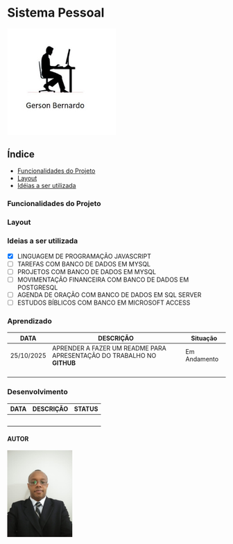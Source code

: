 # Sistema Pessoal

<img style="width:250px"  src="./img/Logo.jpg" alt="Logo empresa">

## Índice

- <a href="#funcionalidades">Funcionalidades do Projeto</a>
- <a href="#layout">Layout</a>
- <a href="#ideias-a-ser-utilizada">Idéias a ser utilizada</a>

### Funcionalidades do Projeto

### Layout

### Ideias a ser utilizada

- [x] LINGUAGEM DE PROGRAMAÇÃO JAVASCRIPT
- [ ] TAREFAS COM BANCO DE DADOS EM MYSQL
- [ ] PROJETOS COM BANCO DE DADOS EM MYSQL
- [ ] MOVIMENTAÇÃO FINANCEIRA COM BANCO DE DADOS EM POSTGRESQL
- [ ] AGENDA DE ORAÇÃO COM BANCO DE DADOS EM SQL SERVER
- [ ] ESTUDOS BÍBLICOS COM BANCO EM MICROSOFT ACCESS

### Aprendizado

| DATA       | DESCRIÇÃO                                                              | Situação     |
| ---------- | ---------------------------------------------------------------------- | ------------ |
| 25/10/2025 | APRENDER A FAZER UM README PARA APRESENTAÇÃO DO TRABALHO NO **GITHUB** | Em Andamento |
|            |                                                                        |
|            |                                                                        |
|            |                                                                        |
|            |                                                                        |

### Desenvolvimento

| DATA | DESCRIÇÃO | STATUS |
| ---: | --------- | ------ |
|      |           |        |
|      |           |        |
|      |           |        |
|      |           |        |
|      |           |        |

#### AUTOR

<img style="width:150px"  src="./img/Gerson 02.jpeg" alt="Foto Pessoal (Gerson Bernardo)">
